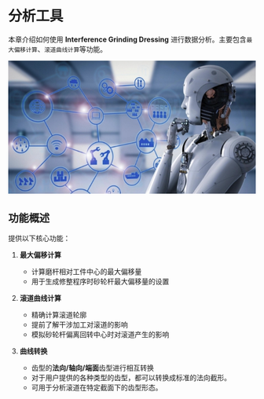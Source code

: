 # 分析工具

本章介绍如何使用 **Interference Grinding Dressing** 进行数据分析。主要包含`最大偏移计算`、`滚道曲线计算`等功能。

![img](resources/main.png)

## 功能概述

提供以下核心功能：

1. **最大偏移计算**
   - 计算磨杆相对工件中心的最大偏移量
   - 用于生成修整程序时砂轮杆最大偏移量的设置

2. **滚道曲线计算**
   - 精确计算滚道轮廓
   - 提前了解干涉加工对滚道的影响
   - 模拟砂轮杆偏离回转中心时对滚道产生的影响

3. **曲线转换**
   - 齿型的**法向/轴向/端面**齿型进行相互转换
   - 对于用户提供的各种类型的齿型，都可以转换成标准的法向截形。
   - 可用于分析滚道在特定截面下的齿型形态。
